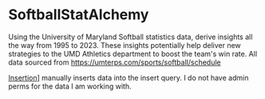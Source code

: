 # SoftballStatAlchemy
Using the University of Maryland Softball statistics data, derive insights all the way from 1995 to 2023. 
These insights potentially help deliver new strategies to the UMD Athletics department to boost the team's win rate.
All data sourced from https://umterps.com/sports/softball/schedule

[Insertion]([Insertion.md](https://github.com/AaryanBisen/SoftballStatAlchemy/blob/b8ec6e5498b2b7a9df281f7ab6243d365836cc9f/Insertion.sql)https://github.com/AaryanBisen/SoftballStatAlchemy/blob/b8ec6e5498b2b7a9df281f7ab6243d365836cc9f/Insertion.sql)] manually inserts data into the insert query. I do not have admin perms for the data I am working with.

